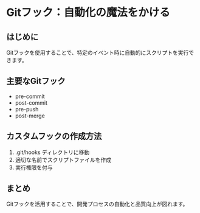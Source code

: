 # Gitフック：自動化の魔法をかける

## はじめに
Gitフックを使用することで、特定のイベント時に自動的にスクリプトを実行できます。

## 主要なGitフック
- pre-commit
- post-commit
- pre-push
- post-merge

## カスタムフックの作成方法
1. .git/hooks ディレクトリに移動
2. 適切な名前でスクリプトファイルを作成
3. 実行権限を付与

## まとめ
Gitフックを活用することで、開発プロセスの自動化と品質向上が図れます。
